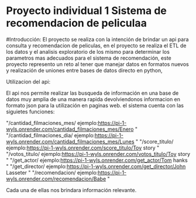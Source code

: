 # Proyecto individual 1 Sistema de recomendacion de peliculaa

#Introducción:
El proyecto se realiza con la intención de brindar un api para consulta y recomendacion de peliculas, en el proyecto se realiza el ETL de los datos y el analisis exploratorio de los mismo para determinar
los parametros mas adecuados para el sistema de recomendación, este proyecto represento un reto al tener que manejar datos en formatos nuevos y realización de uniones entre bases de datos directo en python,

Utilizacion del api:

El api nos permite realizar las busqueda de información en una base de datos muy amplia de una manera rapida devolviendonos informacion en formato json para la utilización en paginas web.
el sistema cuenta con las siguietes funciones:

"/cantidad_filmaciones_mes/<Mes> ejemplo:https://pi-1-wyls.onrender.com/cantidad_filmaciones_mes/Enero "
"/cantidad_filmaciones_dia/<Mes> ejemplo:https://pi-1-wyls.onrender.com/cantidad_filmaciones_mes/Lunes "
"/score_titulo/<Titulo de la pelicula> ejemplo:https://pi-1-wyls.onrender.com/score_titulo/Toy story "
"/votos_titulo/<Titulo de la pelicula> ejemplo:https://pi-1-wyls.onrender.com/votos_titulo/Toy story "
"/get_actor/<Nombre del actor> ejemplo:https://pi-1-wyls.onrender.com/get_actor/Tom hanks "
"/get_director/<Nombre del director> ejemplo:https://pi-1-wyls.onrender.com/get_director/John Lasseter "
"/recomendacion/<Titulo de la pelicula> ejemplo:https://pi-1-wyls.onrender.com/recomendacion/Babe "

Cada una de  ellas nos brindara información relevante.
